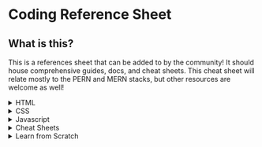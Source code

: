 # Coding Reference Sheet
## What is this?
This is a references sheet that can be added to by the community! It should house comprehensive guides, docs, and cheat sheets. This cheat sheet will relate mostly to the PERN and MERN stacks, but other resources are welcome as well!

<details>
<summary>HTML</summary>
<br>
  <li>
    <a href="https://itwebtutorials.mga.edu/html/chp2/document-structure.aspx" target="_blank">
      Document Structure
    </a>
  </li>
  <li>
    <a href="https://itwebtutorials.mga.edu/html/chp2/headings.aspx" target="_blank">
      Headings
    </a>
  </li>
  <li>
    <a href="https://itwebtutorials.mga.edu/html/chp2/list-structures.aspx" target="_blank">
      Lists
    </a>
  </li>
  <li>
    <a href="https://itwebtutorials.mga.edu/html/chp3/spans-divisions.aspx" target="_blank">
      Div vs Span
    </a>
  </li>
</details>

<details>
<summary>CSS</summary>
<br>
  <li><a href="https://flexbox.malven.co/" target="_blank">Flexbox</a></li>
  <li><a href="https://cssreference.io/" target="_blank">CSS Website w/ Examples</a></li>
</details>

<details>
<summary>Javascript</summary>
<br>
    <details>
      <summary>React</summary>
      <br>
      <li>
        <a href="https://reactrouter.com/docs/en/v6/getting-started/overview" target="_blank">
          React-Router
        </a>
      </li>
      <li>
        <a href="https://reactjs.org/docs/lists-and-keys.html" target="_blank">
          .map
        </a>
      </li>
      <li>
        <a href="https://www.robinwieruch.de/react-folder-structure/" target="_blank">
          Folder Structure
        </a>
      </li>
      <li>
        <a href="https://kapeli.com/cheat_sheets/Axios.docset/Contents/Resources/Documents/index" target="_blank">
          Axios
        </a>
      </li>
      <li>
        <a href="https://docs.google.com/document/d/1cvjQIxMaM5h-TysEgx9v3fGlxkkl0PxuwQ55SqbeU1U/edit?usp=sharing" target="_blank">
          .env File
        </a>
      </li>
  </details>
    <details>
      <summary>ES6 Javascript</summary>
      <br>
      <li>
        <a href="https://www.tutorialspoint.com/javascript/javascript_builtin_functions.htm" target="_blank">
          Built-in Functions
        </a>
      </li>
      <li>
        <a href="https://github.com/DaTrueBrad/server_file_example/blob/main/index.js" target="_blank">
          Example NodeJS Server File
        </a>
      </li>
    </details>
  </details>
</details>

<details>
      <summary>Cheat Sheets</summary>
      <br/>
      <li>
        <a href="https://overapi.com/html" target="_blank">
          HTML
        </a>
      </li>
       <li>
        <a href="https://overapi.com/css" target="_blank">
          CSS
        </a>
      </li>
       <li>
        <a href="https://overapi.com/javascript" target="_blank">
          Javascript
        </a>
      </li>
       <li>
        <a href="https://overapi.com/mysql" target="_blank">
          SQL
        </a>
      </li>
       <li>
        <a href="https://devhints.io/react" target="_blank">
          React
        </a>
      </li>
       <li>
        <a href="https://overapi.com/nodejs" target="_blank">
          Node.js
        </a>
      </li>
    </details>

<details>
      <summary>Learn from Scratch</summary>
      <br/>
      <li>
        <a href="https://www.youtube.com/playlist?list=PLC3y8-rFHvwgg3vaYJgHGnModB54rxOk3" target="_blank">
          React
        </a>
      </li>
  </details>
